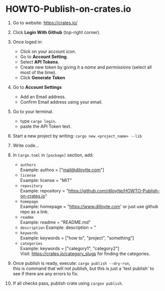 # HOWTO-Publish-on-crates.io

1. Go to website: https://crates.io/

2. Click **Login With Github** (top-right corner).

3. Once loged in:
   - Click on your account icon.
   - Go to **Account Setting**.
   - Select **API Tokens**.
   - Create new token by giving it a _name_ and _permissions_ (select all most of the time).
   - Click __Generate Token__

4. Go to **Account Settings**
   - Add an Email address.
   - Confirm Email address using your email.

6. Go to your terminal.
   - type `cargo login`.
   - paste the API Token text.
  
7. Start a new project by writing: `cargo new <project_name> --lib`

8. Write code...

9. In `Cargo.toml` in `[package]` section, add:  
   - `authors`  
       Example: authos = ["mail@diloytte.com"]
   - `license`  
       Example: license = "MIT"
   - `repository`  
       Example: repository = "https://github.com/diloytte/HOWTO-Publish-on-crates.io"
   - `homepage`  
       Example: homepage = "https://www.dilloyte.com' or just use github repo as a link.
   - `readme`  
       Example: readme = "README.md"
   - `description`
        Example: description = "
   - `keywords`  
       Example: keywords = ["how to", "project", "something"]
   -  `categories`  
       Example: keywords = ["category1", "category2"]  
       Visit: https://crates.io/category_slugs for finding the categories.
   

11. Once publish is ready, execute: `cargo publish --dry-run`,  
   this is command that will not publish, but this is just a 'test publish' to see if there are any errors to fix.

12. If all checks pass, publish crate using `cargoo publish`.
